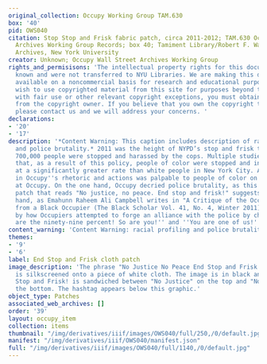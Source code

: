 ```yaml
---
original_collection: Occupy Working Group TAM.630
box: '40'
pid: OWS040
citation: Stop Stop and Frisk fabric patch, circa 2011-2012; TAM.630 Occupy Wall Street
  Archives Working Group Records; box 40; Tamiment Library/Robert F. Wagner Labor
  Archives, New York University
creator: Unknown; Occupy Wall Street Archives Working Group
rights_and_permisisons: 'The intellectual property rights for this document are not
  known and were not transferred to NYU Libraries. We are making this document publicly
  available on a noncommercial basis for research and educational purposes. If you
  wish to use copyrighted material from this site for purposes beyond those in accordance
  with fair use or other relevant copyright exceptions, you must obtain permission
  from the copyright owner. If you believe that you own the copyright to this document,
  please contact us and we will address your concerns. '
declarations:
- '20'
- '17'
description: '*Content Warning: This caption includes description of racial profiling
  and police brutality.* 2011 was the height of NYPD’s stop and frisk tactic as nearly
  700,000 people were stopped and harassed by the cops. Multiple studies have shown
  that, as a result of this policy, people of color were stopped and interrogated
  at a significantly greater rate than white people in New York City. A disconnect
  in Occupy''s rhetoric and actions was palpable to people of color on the frontlines
  at Occupy. On the one hand, Occupy decried police brutality, as this white cloth
  patch that reads "No justice, no peace. End stop and frisk!" suggests. On the other
  hand, as Emahunn Raheem Ali Campbell writes in "A Critique of the Occupy Movement
  from a Black Occupier (The Black Scholar Vol. 41, No. 4, Winter 2011), "I was struck
  by how Occupiers attempted to forge an alliance with the police by chanting, ''We
  are the ninety-nine percent! So are you!'' and ''You are one of us!''"'
content_warning: 'Content Warning: racial profiling and police brutality'
themes:
- '9'
- '6'
label: End Stop and Frisk cloth patch
image_description: 'The phrase "No Justice No Peace End Stop and Frisk! #OccupyWallStreet"
  is silkscreened onto a piece of white cloth. The image is in black and white. "End
  Stop and Frisk! is sandwiched between "No Justice" on the top and "No Peace" on
  the bottom. The hashtag appears below this graphic.'
object_type: Patches
associated_web_archives: []
order: '39'
layout: occupy_item
collection: items
thumbnail: "/img/derivatives/iiif/images/OWS040/full/250,/0/default.jpg"
manifest: "/img/derivatives/iiif/OWS040/manifest.json"
full: "/img/derivatives/iiif/images/OWS040/full/1140,/0/default.jpg"
---
```

